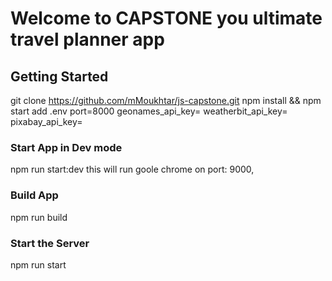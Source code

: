 # Welcome to CAPSTONE you ultimate travel planner app

## Getting Started

git clone https://github.com/mMoukhtar/js-capstone.git
npm install && npm start
add .env
port=8000
geonames_api_key=
weatherbit_api_key=
pixabay_api_key=

### Start App in Dev mode

npm run start:dev
this will run goole chrome on port: 9000,

### Build App

npm run build

### Start the Server

npm run start
